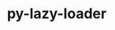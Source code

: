 ---
title: "py-lazy-loader"
layout: cache
categories: [package, develop]
meta: {"versions": ["0.1", "0.3"], "compilers": ["gcc@=11.4.0", "gcc@=9.4.0", "oneapi@=2024.0.0"], "oss": ["ubuntu20.04", "ubuntu22.04"], "platforms": ["linux"], "targets": ["neoverse_v1", "neoverse_v2", "ppc64le", "x86_64_v3"], "stacks": ["e4s", "e4s-neoverse-v2", "e4s-neoverse_v1", "e4s-oneapi", "e4s-power", "root"], "num_specs": 15, "num_specs_by_stack": {"root": 15, "e4s-power": 3, "e4s-neoverse_v1": 3, "e4s-neoverse-v2": 3, "e4s": 3, "e4s-oneapi": 3}}
spec_details: [{"hash": "3gvogpvb6prykx37nj2e2mdhnhtw5oes", "compiler": "gcc@=9.4.0", "versions": ["0.3"], "os": "ubuntu20.04", "platform": "linux", "target": "ppc64le", "variants": ["build_system=python_pip"], "stacks": ["root", "e4s-power"], "size": "-", "tarball": "https://binaries.spack.io/develop/build_cache/linux-ubuntu20.04-ppc64le/gcc-9.4.0/py-lazy-loader-0.3/linux-ubuntu20.04-ppc64le-gcc-9.4.0-py-lazy-loader-0.3-3gvogpvb6prykx37nj2e2mdhnhtw5oes.spack"}, {"hash": "ocy7jnsybwrxenyiqd4seb72ax6xjn27", "compiler": "gcc@=9.4.0", "versions": ["0.1"], "os": "ubuntu20.04", "platform": "linux", "target": "ppc64le", "variants": ["build_system=python_pip"], "stacks": ["root", "e4s-power"], "size": "-", "tarball": "https://binaries.spack.io/develop/build_cache/linux-ubuntu20.04-ppc64le/gcc-9.4.0/py-lazy-loader-0.1/linux-ubuntu20.04-ppc64le-gcc-9.4.0-py-lazy-loader-0.1-ocy7jnsybwrxenyiqd4seb72ax6xjn27.spack"}, {"hash": "vaovonkwkn3otmug4svp7p4cpac47geh", "compiler": "gcc@=9.4.0", "versions": ["0.3"], "os": "ubuntu20.04", "platform": "linux", "target": "ppc64le", "variants": ["build_system=python_pip"], "stacks": ["root", "e4s-power"], "size": "-", "tarball": "https://binaries.spack.io/develop/build_cache/linux-ubuntu20.04-ppc64le/gcc-9.4.0/py-lazy-loader-0.3/linux-ubuntu20.04-ppc64le-gcc-9.4.0-py-lazy-loader-0.3-vaovonkwkn3otmug4svp7p4cpac47geh.spack"}, {"hash": "6nqartw7mpqxt3b3prykbicayoynw3h4", "compiler": "gcc@=11.4.0", "versions": ["0.1"], "os": "ubuntu22.04", "platform": "linux", "target": "neoverse_v1", "variants": ["build_system=python_pip"], "stacks": ["root", "e4s-neoverse_v1"], "size": "-", "tarball": "https://binaries.spack.io/develop/build_cache/linux-ubuntu22.04-neoverse_v1/gcc-11.4.0/py-lazy-loader-0.1/linux-ubuntu22.04-neoverse_v1-gcc-11.4.0-py-lazy-loader-0.1-6nqartw7mpqxt3b3prykbicayoynw3h4.spack"}, {"hash": "kdlposqfitutv3wvmpcijmzm4u2fkthw", "compiler": "gcc@=11.4.0", "versions": ["0.3"], "os": "ubuntu22.04", "platform": "linux", "target": "neoverse_v1", "variants": ["build_system=python_pip"], "stacks": ["root", "e4s-neoverse_v1"], "size": "-", "tarball": "https://binaries.spack.io/develop/build_cache/linux-ubuntu22.04-neoverse_v1/gcc-11.4.0/py-lazy-loader-0.3/linux-ubuntu22.04-neoverse_v1-gcc-11.4.0-py-lazy-loader-0.3-kdlposqfitutv3wvmpcijmzm4u2fkthw.spack"}, {"hash": "hx3npll4j3gz6abvgpeypnzszxsogd7l", "compiler": "gcc@=11.4.0", "versions": ["0.3"], "os": "ubuntu22.04", "platform": "linux", "target": "neoverse_v1", "variants": ["build_system=python_pip"], "stacks": ["root", "e4s-neoverse_v1"], "size": "-", "tarball": "https://binaries.spack.io/develop/build_cache/linux-ubuntu22.04-neoverse_v1/gcc-11.4.0/py-lazy-loader-0.3/linux-ubuntu22.04-neoverse_v1-gcc-11.4.0-py-lazy-loader-0.3-hx3npll4j3gz6abvgpeypnzszxsogd7l.spack"}, {"hash": "gfjklhuzypqzxy72dneycmu4c357tsqt", "compiler": "gcc@=11.4.0", "versions": ["0.1"], "os": "ubuntu22.04", "platform": "linux", "target": "neoverse_v2", "variants": ["build_system=python_pip"], "stacks": ["root", "e4s-neoverse-v2"], "size": "-", "tarball": "https://binaries.spack.io/develop/build_cache/linux-ubuntu22.04-neoverse_v2/gcc-11.4.0/py-lazy-loader-0.1/linux-ubuntu22.04-neoverse_v2-gcc-11.4.0-py-lazy-loader-0.1-gfjklhuzypqzxy72dneycmu4c357tsqt.spack"}, {"hash": "foq33aadcvyrgakmog4zaihdjfbxut2r", "compiler": "gcc@=11.4.0", "versions": ["0.3"], "os": "ubuntu22.04", "platform": "linux", "target": "neoverse_v2", "variants": ["build_system=python_pip"], "stacks": ["root", "e4s-neoverse-v2"], "size": "-", "tarball": "https://binaries.spack.io/develop/build_cache/linux-ubuntu22.04-neoverse_v2/gcc-11.4.0/py-lazy-loader-0.3/linux-ubuntu22.04-neoverse_v2-gcc-11.4.0-py-lazy-loader-0.3-foq33aadcvyrgakmog4zaihdjfbxut2r.spack"}, {"hash": "wqh6wjq4abczdlx5tyn6qwb7unsdin6e", "compiler": "gcc@=11.4.0", "versions": ["0.3"], "os": "ubuntu22.04", "platform": "linux", "target": "neoverse_v2", "variants": ["build_system=python_pip"], "stacks": ["root", "e4s-neoverse-v2"], "size": "-", "tarball": "https://binaries.spack.io/develop/build_cache/linux-ubuntu22.04-neoverse_v2/gcc-11.4.0/py-lazy-loader-0.3/linux-ubuntu22.04-neoverse_v2-gcc-11.4.0-py-lazy-loader-0.3-wqh6wjq4abczdlx5tyn6qwb7unsdin6e.spack"}, {"hash": "i653rjbs73abmeik6tlqkoxaahnj6x4v", "compiler": "gcc@=11.4.0", "versions": ["0.1"], "os": "ubuntu22.04", "platform": "linux", "target": "x86_64_v3", "variants": ["build_system=python_pip"], "stacks": ["root", "e4s"], "size": "-", "tarball": "https://binaries.spack.io/develop/build_cache/linux-ubuntu22.04-x86_64_v3/gcc-11.4.0/py-lazy-loader-0.1/linux-ubuntu22.04-x86_64_v3-gcc-11.4.0-py-lazy-loader-0.1-i653rjbs73abmeik6tlqkoxaahnj6x4v.spack"}, {"hash": "fqdhq3tbicasjtykfoeja72q7hkoq4or", "compiler": "gcc@=11.4.0", "versions": ["0.3"], "os": "ubuntu22.04", "platform": "linux", "target": "x86_64_v3", "variants": ["build_system=python_pip"], "stacks": ["root", "e4s"], "size": "-", "tarball": "https://binaries.spack.io/develop/build_cache/linux-ubuntu22.04-x86_64_v3/gcc-11.4.0/py-lazy-loader-0.3/linux-ubuntu22.04-x86_64_v3-gcc-11.4.0-py-lazy-loader-0.3-fqdhq3tbicasjtykfoeja72q7hkoq4or.spack"}, {"hash": "4fi5xvdldfsvls4bo2mximebgjz2mznm", "compiler": "gcc@=11.4.0", "versions": ["0.3"], "os": "ubuntu22.04", "platform": "linux", "target": "x86_64_v3", "variants": ["build_system=python_pip"], "stacks": ["root", "e4s"], "size": "-", "tarball": "https://binaries.spack.io/develop/build_cache/linux-ubuntu22.04-x86_64_v3/gcc-11.4.0/py-lazy-loader-0.3/linux-ubuntu22.04-x86_64_v3-gcc-11.4.0-py-lazy-loader-0.3-4fi5xvdldfsvls4bo2mximebgjz2mznm.spack"}, {"hash": "dcrks4xgs3a2mhcqxtxtw23qveatiznc", "compiler": "oneapi@=2024.0.0", "versions": ["0.1"], "os": "ubuntu22.04", "platform": "linux", "target": "x86_64_v3", "variants": ["build_system=python_pip"], "stacks": ["root", "e4s-oneapi"], "size": "-", "tarball": "https://binaries.spack.io/develop/build_cache/linux-ubuntu22.04-x86_64_v3/oneapi-2024.0.0/py-lazy-loader-0.1/linux-ubuntu22.04-x86_64_v3-oneapi-2024.0.0-py-lazy-loader-0.1-dcrks4xgs3a2mhcqxtxtw23qveatiznc.spack"}, {"hash": "ztfbqjj3lpz6kis5a4h7r3ofjj677hyo", "compiler": "oneapi@=2024.0.0", "versions": ["0.3"], "os": "ubuntu22.04", "platform": "linux", "target": "x86_64_v3", "variants": ["build_system=python_pip"], "stacks": ["root", "e4s-oneapi"], "size": "-", "tarball": "https://binaries.spack.io/develop/build_cache/linux-ubuntu22.04-x86_64_v3/oneapi-2024.0.0/py-lazy-loader-0.3/linux-ubuntu22.04-x86_64_v3-oneapi-2024.0.0-py-lazy-loader-0.3-ztfbqjj3lpz6kis5a4h7r3ofjj677hyo.spack"}, {"hash": "ouvmwjncgw5tkty43naqgy5sukptbpte", "compiler": "oneapi@=2024.0.0", "versions": ["0.3"], "os": "ubuntu22.04", "platform": "linux", "target": "x86_64_v3", "variants": ["build_system=python_pip"], "stacks": ["root", "e4s-oneapi"], "size": "-", "tarball": "https://binaries.spack.io/develop/build_cache/linux-ubuntu22.04-x86_64_v3/oneapi-2024.0.0/py-lazy-loader-0.3/linux-ubuntu22.04-x86_64_v3-oneapi-2024.0.0-py-lazy-loader-0.3-ouvmwjncgw5tkty43naqgy5sukptbpte.spack"}]
---